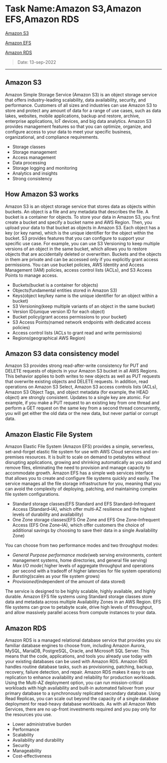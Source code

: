 # Task Name:Amazon S3,Amazon EFS,Amazon RDS
[Amazon S3]( https://docs.aws.amazon.com/AmazonS3/latest/userguide/Welcome.html)

[Amazon EFS]( https://docs.aws.amazon.com/efs/latest/ug/whatisefs.html)

[Amazon RDS]( https://aws.amazon.com/rds/)

>  Date: 13-sep-2022
---
## Amazon S3
Amazon Simple Storage Service (Amazon S3) is an object storage service that offers industry-leading scalability, data availability, security, and performance. Customers of all sizes and industries can use Amazon S3 to store and protect any amount of data for a range of use cases, such as data lakes, websites, mobile applications, backup and restore, archive, enterprise applications, IoT devices, and big data analytics. Amazon S3 provides management features so that you can optimize, organize, and configure access to your data to meet your specific business, organizational, and compliance requirements.
* Storage classes
* Storage management
* Access management
* Data processing
* Storage logging and monitoring
* Analytics and insights
* Strong consistency

## How Amazon S3 works
Amazon S3 is an object storage service that stores data as objects within buckets. An object is a file and any metadata that describes the file. A bucket is a container for objects.
To store your data in Amazon S3, you first create a bucket and specify a bucket name and AWS Region. Then, you upload your data to that bucket as objects in Amazon S3. Each object has a key (or key name), which is the unique identifier for the object within the bucket.
S3 provides features that you can configure to support your specific use case. For example, you can use S3 Versioning to keep multiple versions of an object in the same bucket, which allows you to restore objects that are accidentally deleted or overwritten.
Buckets and the objects in them are private and can be accessed only if you explicitly grant access permissions. You can use bucket policies, AWS Identity and Access Management (IAM) policies, access control lists (ACLs), and S3 Access Points to manage access.

* Buckets(bucket is a container for objects)
* Objects(fundamental entities stored in Amazon S3)
* Keys(object key/key name is the unique identifier for an object within a bucket)
* S3 Versioning(keep multiple variants of an object in the same bucket)
* Version ID(unique version ID for each object)
* Bucket policy(grant access permissions to your bucket)
* S3 Access Points(named network endpoints with dedicated access policies)
* Access control lists (ACLs to grant read and write permissions)
* Regions(geographical AWS Region)

## Amazon S3 data consistency model
Amazon S3 provides strong read-after-write consistency for PUT and DELETE requests of objects in your Amazon S3 bucket in all AWS Regions. This behavior applies to both writes to new objects as well as PUT requests that overwrite existing objects and DELETE requests. In addition, read operations on Amazon S3 Select, Amazon S3 access controls lists (ACLs), Amazon S3 Object Tags, and object metadata (for example, the HEAD object) are strongly consistent.
Updates to a single key are atomic. For example, if you make a PUT request to an existing key from one thread and perform a GET request on the same key from a second thread concurrently, you will get either the old data or the new data, but never partial or corrupt data.

## Amazon Elastic File System
Amazon Elastic File System (Amazon EFS) provides a simple, serverless, set-and-forget elastic file system for use with AWS Cloud services and on-premises resources. It is built to scale on demand to petabytes without disrupting applications, growing and shrinking automatically as you add and remove files, eliminating the need to provision and manage capacity to accommodate growth. Amazon EFS has a simple web services interface that allows you to create and configure file systems quickly and easily. The service manages all the file storage infrastructure for you, meaning that you can avoid the complexity of deploying, patching, and maintaining complex file system configurations.
* Standard storage classes(EFS Standard and EFS Standard–Infrequent Access (Standard–IA), which offer multi-AZ resilience and the highest levels of durability and availability)
* One Zone storage classes(EFS One Zone and EFS One Zone–Infrequent Access (EFS One Zone–IA), which offer customers the choice of additional savings by choosing to save their data in a single Availability Zone)

You can choose from two performance modes and two throughput modes:
* _General Purpose performance mode_(web serving environments, content management systems, home directories, and general file serving)
* _Max I/O mode_( higher levels of aggregate throughput and operations per second with a tradeoff of higher latencies for file system operations)
* _Bursting_(scales as your file system grows)
* _Provisioned_(independent of the amount of data stored)

The service is designed to be highly scalable, highly available, and highly durable. Amazon EFS file systems using Standard storage classes store data and metadata across multiple Availability Zones in an AWS Region. EFS file systems can grow to petabyte scale, drive high levels of throughput, and allow massively parallel access from compute instances to your data.

## Amazon RDS
Amazon RDS is a managed relational database service that provides you six familiar database engines to choose from, including Amazon Aurora, MySQL, MariaDB, PostgreSQL, Oracle, and Microsoft SQL Server. This means that the code, applications, and tools you already use today with your existing databases can be used with Amazon RDS. Amazon RDS handles routine database tasks, such as provisioning, patching, backup, recovery, failure detection, and repair.
Amazon RDS makes it easy to use replication to enhance availability and reliability for production workloads. Using the Multi-AZ deployment option, you can run mission-critical workloads with high availability and built-in automated failover from your primary database to a synchronously replicated secondary database. Using Read Replicas, you can scale out beyond the capacity of a single database deployment for read-heavy database workloads.
As with all Amazon Web Services, there are no up-front investments required and you pay only for the resources you use.
* Lower administrative burden
* Performance
* Scalability
* Availability and durability
* Security
* Manageability
* Cost-effectiveness
